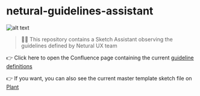 # netural-guidelines-assistant

![alt text](https://www.netural.com/images/favicon-96x96.png)

> 💁‍♀️ This repository contains a Sketch Assistant observing the guidelines defined by Netural UX team

👉 Click here to open the Confluence page containing the current
[guideline definitions](https://netural.atlassian.net/wiki/spaces/UX/pages/1419608224/Sketch+File+Aufbau+-+Guidlines)

👉 If you want, you can also see the current master template sketch file on
[Plant](https://projects.plantapp.io/p/42589)
